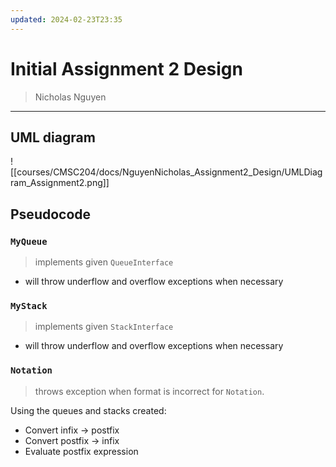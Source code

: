 ```yaml
---
updated: 2024-02-23T23:35
---
```

# Initial Assignment 2 Design
> Nicholas Nguyen
___
## UML diagram
![[courses/CMSC204/docs/NguyenNicholas_Assignment2_Design/UMLDiagram_Assignment2.png]]

## Pseudocode


### `MyQueue`
> implements given `QueueInterface`
- will throw underflow and overflow exceptions when necessary

### `MyStack`
> implements given `StackInterface`
- will throw underflow and overflow exceptions when necessary


### `Notation`
> throws exception when format is incorrect for `Notation`.

Using the queues and stacks created:
- Convert infix -> postfix
- Convert postfix -> infix
- Evaluate postfix expression